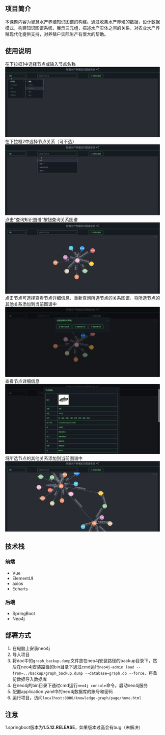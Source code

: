## 项目简介
本课题内容为智慧水产养殖知识图谱的构建。通过收集水产养殖的数据，设计数据模式，构建知识图谱系统，展示三元组，描述水产实体之间的关系，对农业水产养殖现代化提供支持，对养殖户实际生产有很大的帮助。
## 使用说明
在下拉框1中选择节点或输入节点名称  
![image](doc/image/1.jpg)  
在下拉框2中选择节点关系（可不选）  
![image](doc/image/2.jpg)  
点击“查询知识图谱“按钮查询关系图谱  
![image](doc/image/3.jpg)  
点击节点可选择查看节点详细信息、重新查询所选节点的关系图谱、将所选节点的其他关系添加到当前图谱中  
![image](doc/image/4.jpg)  
查看节点详细信息  
![image](doc/image/5.jpg)  
将所选节点的其他关系添加到当前图谱中  
![image](doc/image/6.jpg)  

## 技术栈
### 前端
- Vue  
- ElementUI  
- axios  
- Echarts  
### 后端
- SpringBoot  
- Neo4j
## 部署方式
1. 在电脑上安装neo4j  
2. 导入项目  
3. 将doc中的`graph_backup.dump`文件放在neo4j安装路径的backup目录下，然后在neo4j安装路径的bin目录下通过cmd运行`neo4j-admin load --from=../backup/graph_backup.dump --database=graph.db --force`，将备份数据导入数据库  
4. 在neo4j的bin目录下通过cmd运行`neo4j console`命令，启动neo4j服务
5. 配置application.yaml中的neo4j数据库的账号和密码
6. 运行项目，访问`localhost:8080/knowledge-graph/page/home.html`  

## 注意
1.springboot版本为**1.5.12.RELEASE**，如果版本过高会有bug（未解决）


